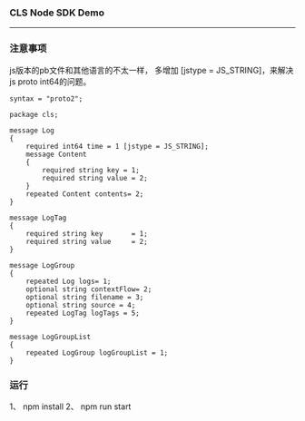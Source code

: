 ### CLS Node SDK Demo
---


### 注意事项

js版本的pb文件和其他语言的不太一样， 多增加 [jstype = JS_STRING]，来解决js proto int64的问题。

```
syntax = "proto2";

package cls;

message Log
{
    required int64 time = 1 [jstype = JS_STRING]; 
    message Content
    {
        required string key = 1;
        required string value = 2;
    }
    repeated Content contents= 2;
}

message LogTag
{
    required string key       = 1;
    required string value     = 2;
}

message LogGroup
{
    repeated Log logs= 1;
    optional string contextFlow= 2;
    optional string filename = 3;
    optional string source = 4;
    repeated LogTag logTags = 5;
}

message LogGroupList
{
    repeated LogGroup logGroupList = 1;
}
```

### 运行

1、 npm install 
2、 npm run start




